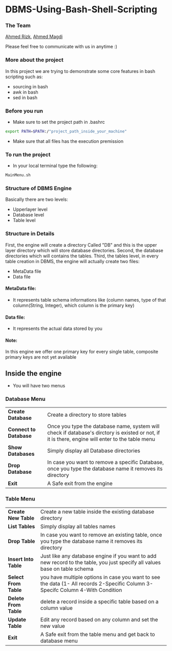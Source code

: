 # DBMS-Using-Bash-Shell-Scripting #
### The Team
[Ahmed Rizk](https://github.com/AhmedRezk95),  [Ahmed Magdi](https://github.com/Magdi888)

Please feel free to communicate with us in anytime :)
### More about the project
In this project we are trying to demonstrate some core features in bash scripting such as:
- sourcing in bash
- awk in bash
- sed in bash

### Before you run
- Make sure to set the project path in .bashrc
```bash
export PATH=$PATH:/"project_path_inside_your_machine"
```
- Make sure that all files has the execution premission

### To run the project
- In your local terminal type the following:
```bash
MainMenu.sh
```
### Structure of DBMS Engine
Basically there are two levels:
- Upperlayer level
- Database level
- Table level

### Structure in Details
First, the engine will create a directory Called "DB" and this is the upper layer directory which will store database directories.
Second, the database directories which will contains the tables.
Third, the tables level, in every table creation in DBMS, the engine will actually create two files:
- MetaData file
- Data file

#### MetaData file:
- It represents table schema informations like (column names, type of that column(String, Integer), which column is the primary key)

#### Data file:
- It represents the actual data stored by you

#### Note:
In this engine we offer one primary key for every single table, composite primary keys are not yet available

## Inside the engine
- You will have two menus

### Database Menu
<table>
<tr>
    <td><b> Create Database </b></td>
    <td> Create a directory to store tables </td>
</tr>
<tr>
    <td><b> Connect to Database </b></td>
    <td> Once you type the database name, system will check if database's dirctory is existed or not, if it is there, engine will enter to the table menu </td>
</tr>
<tr>
    <td><b> Show Databases </b></td>
    <td> Simply display all Database directories  </td>
</tr>
<tr>
    <td><b> Drop Database </b></td>
    <td> In case you want to remove a specific Database, once you type the database name it removes its directory </td>
</tr>
<tr>
    <td><b> Exit </b></td>
    <td> A Safe exit from the engine </td>
</tr>
</table>

### Table Menu
<table>
<tr>
    <td><b> Create New Table </b></td>
    <td> Create a new table inside the existing database directory </td>
</tr>
<tr>
    <td><b> List Tables </b></td>
    <td> Simply display all tables names </td>
</tr>
<tr>
    <td><b> Drop Table </b></td>
    <td> In case you want to remove an existing table, once you type the database name it removes its directory  </td>
</tr>
<tr>
    <td><b> Insert Into Table </b></td>
    <td> Just like any database engine if you want to add new record to the table, you just specify all values base on table schema </td>
</tr>
<tr>
    <td><b> Select From Table </b></td>
    <td> you have multiple options in case you want to see the data (1- All records 2-Specific Column 3-Specifc Column 4-With Condition </td>
</tr>
<tr>
    <td><b> Delete From Table </b></td>
    <td> delete a record inside a specific table based on a column value </td>
</tr>
<tr>
    <td><b> Update Table </b></td>
    <td> Edit any record based on any column and set the new value </td>
</tr>
<tr>
    <td><b> Exit </b></td>
    <td> A Safe exit from the table menu and get back to database menu </td>
</tr>
</table>
